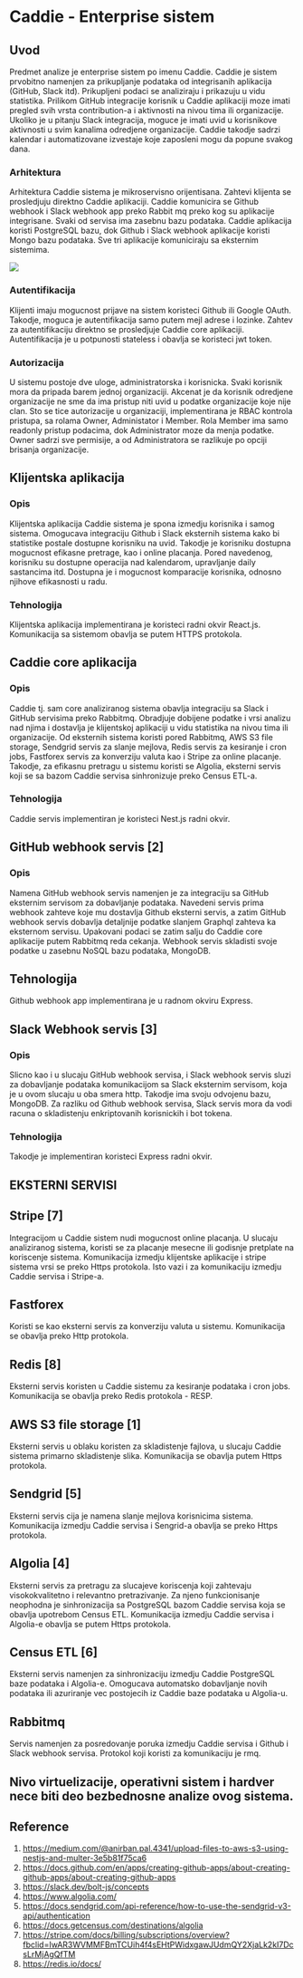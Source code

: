 # Caddie - Enterprise sistem

## Uvod

Predmet analize je enterprise sistem po imenu Caddie. Caddie je sistem prvobitno namenjen za prikupljanje podataka od integrisanih aplikacija (GitHub, Slack itd). Prikupljeni podaci se analiziraju i prikazuju u vidu statistika. Prilikom GitHub integracije korisnik u Caddie aplikaciji moze imati pregled svih vrsta contribution-a i aktivnosti na nivou tima ili organizacije. Ukoliko je u pitanju Slack integracija, moguce je imati uvid u korisnikove aktivnosti u svim kanalima odredjene organizacije. Caddie takodje sadrzi kalendar i automatizovane izvestaje koje zaposleni mogu da popune svakog dana.

### Arhitektura

Arhitektura Caddie sistema je mikroservisno orijentisana. Zahtevi klijenta se prosledjuju direktno Caddie aplikaciji. Caddie komunicira se Github webhook i Slack webhook app preko Rabbit mq preko kog su aplikacije integrisane. Svaki od servisa ima zasebnu bazu podataka. Caddie aplikacija koristi PostgreSQL bazu, dok Github i Slack webhook aplikacije koristi Mongo bazu podataka. Sve tri aplikacije komuniciraju sa eksternim sistemima.

![](https://github.com/vulinana/ZOSS-Projekat/blob/main/DijagramiArhitektureSistema/2.%20nivo.png)

### Autentifikacija

Klijenti imaju mogucnost prijave na sistem koristeci Github ili Google OAuth. Takodje, moguca je autentifikacija samo putem mejl adrese i lozinke. Zahtev za autentifikaciju direktno se prosledjuje Caddie core aplikaciji. Autentifikacija je u potpunosti stateless i obavlja se koristeci jwt token.

### Autorizacija

U sistemu postoje dve uloge, administratorska i korisnicka. Svaki korisnik mora da pripada barem jednoj organizaciji. Akcenat je da korisnik odredjene organizacije ne sme da ima pristup niti uvid u podatke organizacije koje nije clan. Sto se tice autorizacije u organizaciji, implementirana je RBAC kontrola pristupa, sa rolama Owner, Administator i Member. Rola Member ima samo readonly pristup podacima, dok Administrator moze da menja podatke. Owner sadrzi sve permisije, a od Administratora se razlikuje po opciji brisanja organizacije. 


## Klijentska aplikacija

### Opis

Klijentska aplikacija Caddie sistema je spona izmedju korisnika i samog sistema. Omogucava integraciju Github i Slack eksternih sistema kako bi statistike postale dostupne korisniku na uvid. Takodje je korisniku dostupna mogucnost efikasne pretrage, kao i online placanja. Pored navedenog, korisniku su dostupne operacija nad kalendarom, upravljanje daily sastancima itd. Dostupna je i mogucnost komparacije korisnika, odnosno njihove efikasnosti u radu.

### Tehnologija 

Klijentska aplikacija implementirana je koristeci radni okvir React.js. Komunikacija sa sistemom obavlja se putem HTTPS protokola.


## Caddie core aplikacija

### Opis 

Caddie tj. sam core analiziranog sistema obavlja integraciju sa Slack i GitHub servisima preko Rabbitmq. Obradjuje dobijene podatke i vrsi analizu nad njima i dostavlja je klijentskoj aplikaciji u vidu statistika na nivou tima ili organizacije. Od eksternih sistema koristi pored Rabbitmq, AWS S3 file storage, Sendgrid servis za slanje mejlova, Redis servis za kesiranje i cron jobs, Fastforex servis za konverziju valuta kao i Stripe za online placanje. Takodje, za efikasnu pretragu u sistemu koristi se Algolia, eksterni servis koji se sa bazom Caddie servisa sinhronizuje preko Census ETL-a.

### Tehnologija

Caddie servis implementiran je koristeci Nest.js radni okvir. 


## GitHub webhook servis [2]

### Opis

Namena GitHub webhook servis namenjen je za integraciju sa GitHub eksternim servisom za dobavljanje podataka. Navedeni servis prima webhook zahteve koje mu dostavlja Github eksterni servis, a zatim GitHub webhook servis dobavlja detaljnije podatke slanjem Graphql zahteva ka eksternom servisu. Upakovani podaci se zatim salju do Caddie core aplikacije putem Rabbitmq reda cekanja. Webhook servis skladisti svoje podatke u zasebnu NoSQL bazu podataka, MongoDB.

## Tehnologija

Github webhook app implementirana je u radnom okviru Express.


## Slack Webhook servis [3]

### Opis

Slicno kao i u slucaju GitHub webhook servisa, i Slack webhook servis sluzi za dobavljanje podataka komunikacijom sa Slack eksternim servisom, koja je u ovom slucaju u oba smera http. Takodje ima svoju odvojenu bazu, MongoDB. Za razliku od Github webhook servisa, Slack servis mora da vodi racuna o skladistenju enkriptovanih korisnickih i bot tokena. 

### Tehnologija

Takodje je implementiran koristeci Express radni okvir.


## EKSTERNI SERVISI

## Stripe [7]

Integracijom u Caddie sistem nudi mogucnost online placanja. U slucaju analiziranog sistema, koristi se za placanje mesecne ili godisnje pretplate na koriscenje sistema. Komunikacija izmedju klijentske aplikacije i stripe sistema vrsi se preko Https protokola. Isto vazi i za komunikaciju izmedju Caddie servisa i Stripe-a.

## Fastforex

Koristi se kao eksterni servis za konverziju valuta u sistemu. Komunikacija se obavlja preko Http protokola.

## Redis [8]

Eksterni servis koristen u Caddie sistemu za kesiranje podataka i cron jobs. Komunikacija se obavlja preko Redis protokola - RESP.

## AWS S3 file storage [1]

Eksterni servis u oblaku koristen za skladistenje fajlova, u slucaju Caddie sistema primarno skladistenje slika. Komunikacija se obavlja putem Https protokola. 

## Sendgrid [5]

Eksterni servis cija je namena slanje mejlova korisnicima sistema. Komunikacija izmedju Caddie servisa i Sengrid-a obavlja se preko Https protokola. 

## Algolia [4]

Eksterni servis za pretragu za slucajeve koriscenja koji zahtevaju visokokvalitetno i relevantno pretrazivanje. Za njeno funkcionisanje neophodna je sinhronizacija sa PostgreSQL bazom Caddie servisa koja se obavlja upotrebom Census ETL. Komunikacija izmedju Caddie servisa i Algolia-e obavlja se putem Https protokola.

## Census ETL [6]

Eksterni servis namenjen za sinhronizaciju izmedju Caddie PostgreSQL baze podataka i Algolia-e. Omogucava automatsko dobavljanje novih podataka ili azuriranje vec postojecih iz Caddie baze podataka u Algolia-u.

## Rabbitmq

Servis namenjen za posredovanje poruka izmedju Caddie servisa i Github i Slack webhook servisa. Protokol koji koristi za komunikaciju je rmq.



## Nivo virtuelizacije, operativni sistem i hardver nece biti deo bezbednosne analize ovog sistema.


## Reference
1. https://medium.com/@anirban.pal.4341/upload-files-to-aws-s3-using-nestjs-and-multer-3e5b81f75ca6
2. https://docs.github.com/en/apps/creating-github-apps/about-creating-github-apps/about-creating-github-apps
3. https://slack.dev/bolt-js/concepts
4. https://www.algolia.com/
5. https://docs.sendgrid.com/api-reference/how-to-use-the-sendgrid-v3-api/authentication
6. https://docs.getcensus.com/destinations/algolia
7. https://stripe.com/docs/billing/subscriptions/overview?fbclid=IwAR3WVMMFBmTCUih4f4sEHtPWidxgawJUdmQY2XjaLk2kI7DcsLrMjAgQfTM
8. https://redis.io/docs/












